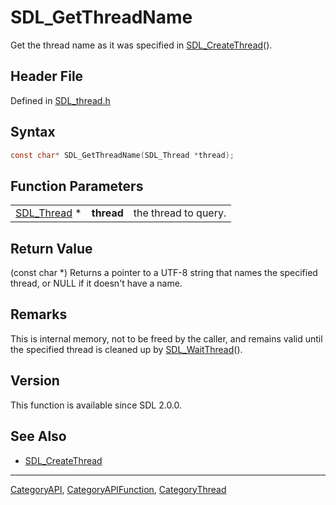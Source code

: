 # SDL_GetThreadName

Get the thread name as it was specified in [SDL_CreateThread](SDL_CreateThread)().

## Header File

Defined in [SDL_thread.h](https://github.com/libsdl-org/SDL/blob/SDL2/include/SDL_thread.h)

## Syntax

```c
const char* SDL_GetThreadName(SDL_Thread *thread);
```

## Function Parameters

|                            |            |                      |
| -------------------------- | ---------- | -------------------- |
| [SDL_Thread](SDL_Thread) * | **thread** | the thread to query. |

## Return Value

(const char *) Returns a pointer to a UTF-8 string that names the specified
thread, or NULL if it doesn't have a name.

## Remarks

This is internal memory, not to be freed by the caller, and remains valid
until the specified thread is cleaned up by
[SDL_WaitThread](SDL_WaitThread)().

## Version

This function is available since SDL 2.0.0.

## See Also

- [SDL_CreateThread](SDL_CreateThread)

----
[CategoryAPI](CategoryAPI), [CategoryAPIFunction](CategoryAPIFunction), [CategoryThread](CategoryThread)

